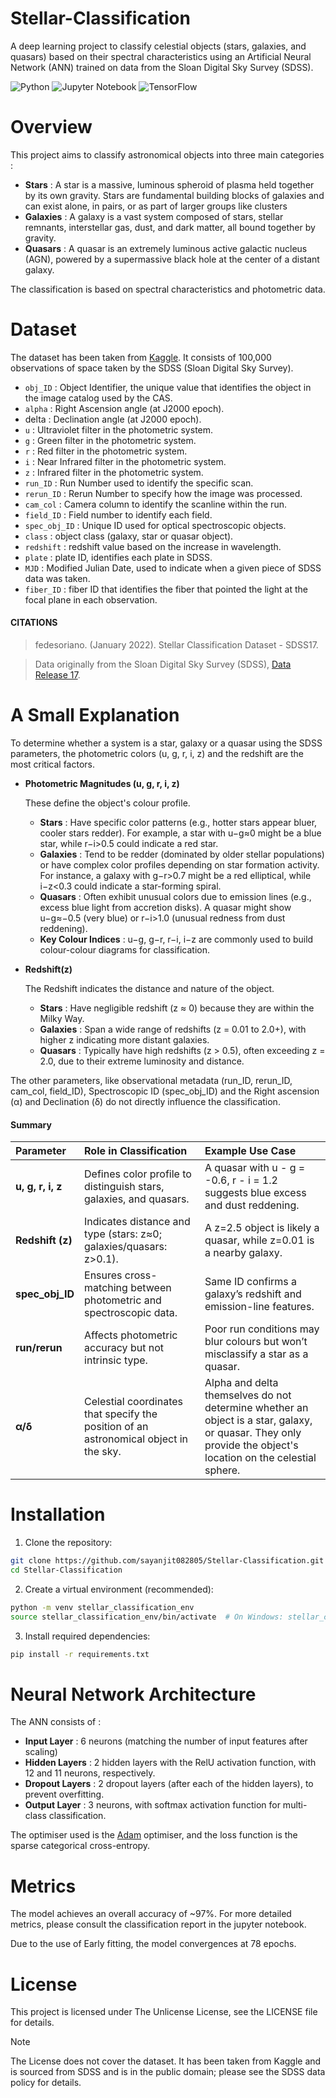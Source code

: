 # Stellar-Classification
A deep learning project to classify celestial objects (stars, galaxies, and quasars) based on their spectral characteristics using an Artificial Neural Network (ANN) trained on data from the Sloan Digital Sky Survey (SDSS).

![Python](https://img.shields.io/badge/python-3670A0?style=for-the-badge&logo=python&logoColor=ffdd54)
![Jupyter Notebook](https://img.shields.io/badge/jupyter-%23FA0F00.svg?style=for-the-badge&logo=jupyter&logoColor=white)
![TensorFlow](https://img.shields.io/badge/TensorFlow-%23FF6F00.svg?style=for-the-badge&logo=TensorFlow&logoColor=white)


# Overview 
This project aims to classify astronomical objects into three main categories :

- **Stars** : A star is a massive, luminous spheroid of plasma held together by its own gravity. Stars are fundamental building blocks of galaxies and can exist alone, in pairs, or as part of larger groups like clusters
- **Galaxies** : A galaxy is a vast system composed of stars, stellar remnants, interstellar gas, dust, and dark matter, all bound together by gravity.
- **Quasars** : A quasar is an extremely luminous active galactic nucleus (AGN), powered by a supermassive black hole at the center of a distant galaxy.

The classification is based on spectral characteristics and photometric data.

# Dataset
The dataset has been taken from [Kaggle](https://www.kaggle.com/datasets/fedesoriano/stellar-classification-dataset-sdss17). It consists of 100,000 observations of space taken by the SDSS (Sloan Digital Sky Survey).

- `obj_ID` : Object Identifier, the unique value that identifies the object in the image catalog used by the CAS. 
- `alpha` : Right Ascension angle (at J2000 epoch).
- delta :  Declination angle (at J2000 epoch).
- `u` : Ultraviolet filter in the photometric system.
- `g` : Green filter in the photometric system.
- `r` : Red filter in the photometric system.
- `i` : Near Infrared filter in the photometric system.
- `z` : Infrared filter in the photometric system.
- `run_ID` : Run Number used to identify the specific scan.
- `rerun_ID` : Rerun Number to specify how the image was processed.
- `cam_col` : Camera column to identify the scanline within the run.
- `field_ID` : Field number to identify each field.
- `spec_obj_ID` : Unique ID used for optical spectroscopic objects. 
- `class` : object class (galaxy, star or quasar object).
- `redshift` : redshift value based on the increase in wavelength.
- `plate` : plate ID, identifies each plate in SDSS.
- `MJD` : Modified Julian Date, used to indicate when a given piece of SDSS data was taken.
- `fiber_ID` : fiber ID that identifies the fiber that pointed the light at the focal plane in each observation.

#### CITATIONS
>fedesoriano. (January 2022). Stellar Classification Dataset - SDSS17. 

>Data originally from the Sloan Digital Sky Survey (SDSS), [Data Release 17](https://www.sdss.org/dr17/).

# A Small Explanation
To determine whether a system is a star, galaxy or a quasar using the SDSS parameters, the photometric colors (u, g, r, i, z) and the redshift are the most critical factors. 

- **Photometric Magnitudes (u, g, r, i, z)** 

	These define the object's colour profile.
	- **Stars** : Have specific color patterns (e.g., hotter stars appear bluer, cooler stars redder). For example, a star with u−g≈0 might be a blue star, while r−i>0.5 could indicate a red star.
	- **Galaxies** : Tend to be redder (dominated by older stellar populations) or have complex color profiles depending on star formation activity. For instance, a galaxy with g−r>0.7 might be a red elliptical, while i−z<0.3 could indicate a star-forming spiral.
	- **Quasars** : Often exhibit unusual colors due to emission lines (e.g., excess blue light from accretion disks). A quasar might show u−g≈−0.5 (very blue) or r−i>1.0 (unusual redness from dust reddening).
	- **Key Colour Indices** : u−g, g−r, r−i, i−z are commonly used to build colour-colour diagrams for classification.

- **Redshift(z)** 

	The Redshift indicates the distance and nature of the object.
	- **Stars** : Have negligible redshift (z ≈ 0) because they are within the Milky Way.
	- **Galaxies** : Span a wide range of redshifts (z = 0.01 to 2.0+), with higher z indicating more distant galaxies.
	- **Quasars** : Typically have high redshifts (z > 0.5), often exceeding z = 2.0, due to their extreme luminosity and distance.

The other parameters, like observational metadata (run_ID, rerun_ID, cam_col, field_ID), Spectroscopic ID (spec_obj_ID) and the Right ascension (α) and Declination (δ) do not directly influence the classification.  

#### Summary
| Parameter | Role in Classification | Example Use Case |
| :-- | :-- | :-- |
| **u, g, r, i, z** | Defines color profile to distinguish stars, galaxies, and quasars. | A quasar with u - g = -0.6, r - i = 1.2 suggests blue excess and dust reddening. |
| **Redshift (z)** | Indicates distance and type (stars: z≈0; galaxies/quasars: z>0.1). | A z=2.5 object is likely a quasar, while z=0.01 is a nearby galaxy. |
| **spec_obj_ID** | Ensures cross-matching between photometric and spectroscopic data. | Same ID confirms a galaxy’s redshift and emission-line features. |
| **run/rerun** | Affects photometric accuracy but not intrinsic type. | Poor run conditions may blur colours but won’t misclassify a star as a quasar. |
| **α/δ** | Celestial coordinates that specify the position of an astronomical object in the sky. | Alpha and delta themselves do not determine whether an object is a star, galaxy, or quasar. They only provide the object's location on the celestial sphere. |


# Installation

1. Clone the repository:

```bash
git clone https://github.com/sayanjit082805/Stellar-Classification.git
cd Stellar-Classification
```

2. Create a virtual environment (recommended):

```bash
python -m venv stellar_classification_env
source stellar_classification_env/bin/activate  # On Windows: stellar_classification_env\Scripts\activate
```

3. Install required dependencies:

```bash
pip install -r requirements.txt
```


# Neural Network Architecture
The ANN consists of :

- **Input Layer** : 6 neurons (matching the number of input features after scaling)
- **Hidden Layers** : 2 hidden layers with the RelU activation function, with 12 and 11 neurons, respectively. 
- **Dropout Layers** : 2 dropout layers (after each of the hidden layers), to prevent overfitting. 
- **Output Layer** : 3 neurons, with softmax activation function for multi-class classification.

The optimiser used is the [Adam](https://keras.io/api/optimizers/adam/) optimiser, and the loss function is the sparse categorical cross-entropy. 

# Metrics
The model achieves an overall accuracy of ~97%. For more detailed metrics, please consult the classification report in the jupyter notebook.  

Due to the use of Early fitting, the model convergences at 78 epochs.

# License 
This project is licensed under The Unlicense License, see the LICENSE file for details. 

>[!NOTE]
> The License does not cover the dataset. It has been taken from Kaggle and is sourced from SDSS and is in the public domain; please see the SDSS data policy for details.